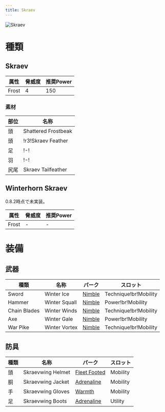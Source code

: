 ```yaml
---
title: Skraev
---
```

![Skraev](/img/icon_skraev.png)

# 種類

## Skraev
| 属性 | 脅威度 | 推奨Power |
| --- | --- | --- |
| Frost | 4 | 150 |

### 素材
| 部位 | 名称 |
| --- | --- |
| 頭 | Shattered Frostbeak |
| 頭 | !r3!Skraev Feather |
| 足 | !-! |
| 羽 | !-! |
| 尻尾 | Skraev Tailfeather |

## Winterhorn Skraev

0.8.2時点で未実装。

| 属性 | 脅威度 | 推奨Power |
| --- | --- | --- |
| Frost | -  | - |

# 装備

## 武器

| 種類 | 名称 | パーク | スロット |
| --- | --- | --- | --- |
| Sword | Winter Ice | [Nimble](/data/パーク/#nimble) | Technique!br!Mobility |
| Hammer | Winter Squall | [Nimble](/data/パーク/#nimble) | Power!br!Mobility |
| Chain Blades | Winter Winds | [Nimble](/data/パーク/#nimble) | Technique!br!Mobility |
| Axe | Winter Gale | [Nimble](/data/パーク/#nimble) | Power!br!Mobility |
| War Pike |  Winter Vortex | [Nimble](/data/パーク/#nimble) | Technique!br!Mobility |

## 防具
| 種類 | 名称 | パーク | スロット |
| --- | --- | --- | --- |
| 頭 | Skraevwing Helmet | [Fleet Footed](/data/パーク/#fleet-footed) | Mobility |
| 胴 | Skraevwing Jacket | [Adrenaline](/data/パーク/#adrenaline) | Mobility |
| 手 | Skraevwing Gloves  | [Warmth](/data/パーク/#warmth) | Mobility |
| 足 | Skraevwing Boots | [Adrenaline](/data/パーク/#adrenaline) | Utility |
